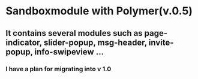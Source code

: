 # Sandboxmodule with Polymer(v.0.5)

## It contains several modules such as page-indicator, slider-popup, msg-header, invite-popup, info-swipeview ...

### I have a plan for migrating into v 1.0 
